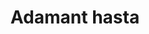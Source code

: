 ---
layout: item
title: Adamant hasta
item-id: 11375
datatable: true
id: 11375
name: "Adamant hasta"
members: true
lowalch: 832
highalch: 1248
examine: "An adamant-tipped, one-handed hasta."
monsters:
  - id: 7273
    name: "Brutal blue dragon"
    members: true
    combat_level: 271
    wiki_url: "https://oldschool.runescape.wiki/w/Brutal_blue_dragon"
    drops:
      - quantity: "1"
        rarity: 0.078125
    image: "https://oldschool.runescape.wiki/images/thumb/0/01/Brutal_blue_dragon.png/290px-Brutal_blue_dragon.png?24f54"
---